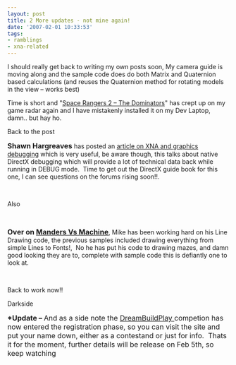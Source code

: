 ```yaml
---
layout: post
title: 2 More updates - not mine again!
date: '2007-02-01 10:33:53'
tags:
- ramblings
- xna-related
---
```


I should really get back to writing my own posts soon, My camera guide is moving along and the sample code does do both Matrix and Quaternion based calculations (and reuses the Quaternion method for rotating models in the view – works best)

Time is short and "[Space Rangers 2 – The Dominators](http://www.excalibur-publishing.co.uk/space.htm)" has crept up on my game radar again and I have mistakenly installed it on my Dev Laptop, damn.. but hay ho.

Back to the post

<font size="3"><strong>Shawn Hargreaves</strong></font> has posted an [article on XNA and graphics debugging](http://blogs.msdn.com/shawnhar/archive/2007/01/31/debugging-xna-graphics-problems.aspx) which is very useful, be aware though, this talks about native DirectX debugging which will provide a lot of technical data back while running in DEBUG mode.&nbsp; Time to get out the DirectX guide book for this one, I can see&nbsp;questions on the forums rising soon!!.

&nbsp;

Also

&nbsp;

**<font size="3">Over on </font>** [**<font size="3">Manders Vs Machine</font>**](http://blogs.msdn.com/manders/archive/2007/01/31/bentmaze-1-0-a-jittered-maze-and-radial-culling.aspx), Mike has been working hard on his Line Drawing code, the previous samples included drawing everything from simple Lines to Fonts!,&nbsp; No he has put his code to drawing mazes, and damn good looking they are to, complete with sample code this is defiantly one to look at.

&nbsp;

Back to work now!!

Darkside

<font size="3"><strong>*Update – </strong>And as a side note the <a href="http://www.dreambuildplay.com/">DreamBuildPlay </a>competion has now entered the registration phase, so you can visit the site and put your name down, either as a contestand or just for info.  Thats it for the moment, further details will be release on Feb 5th, so keep watching</font>

